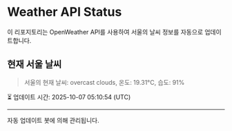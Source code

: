 
# Weather API Status

이 리포지토리는 OpenWeather API를 사용하여 서울의 날씨 정보를 자동으로 업데이트합니다.

## 현재 서울 날씨
> 서울의 현재 날씨: overcast clouds, 온도: 19.31°C, 습도: 91%

⏳ 업데이트 시간: 2025-10-07 05:10:54 (UTC)

---
자동 업데이트 봇에 의해 관리됩니다.
